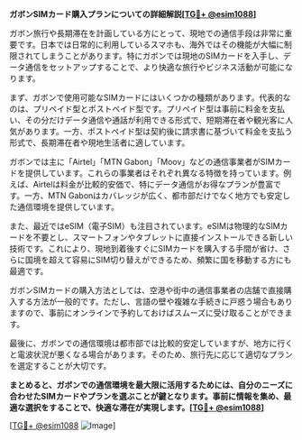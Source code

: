 **ガボンSIMカード購入プランについての詳細解説[[TG💪+ @esim1088](https://t.me/s/esim1088)]**

ガボン旅行や長期滞在を計画している方にとって、現地での通信手段は非常に重要です。日本では日常的に利用しているスマホも、海外ではその機能が大幅に制限されてしまうことがあります。特にガボンでは現地のSIMカードを入手し、データ通信をセットアップすることで、より快適な旅行やビジネス活動が可能になります。

まず、ガボンで使用可能なSIMカードにはいくつかの種類があります。代表的なのは、プリペイド型とポストペイド型です。プリペイド型は事前に料金を支払い、その分だけデータ通信や通話が利用できる形式で、短期滞在者や観光客に人気があります。一方、ポストペイド型は契約後に請求書に基づいて料金を支払う形式で、長期滞在者や現地生活者に適しています。

ガボンでは主に「Airtel」「MTN Gabon」「Moov」などの通信事業者がSIMカードを提供しています。これらの事業者はそれぞれ異なる特徴を持っています。例えば、Airtelは料金が比較的安価で、特にデータ通信がお得なプランが豊富です。一方、MTN Gabonはカバレッジが広く、都市部だけでなく地方でも安定した通信環境を提供しています。

また、最近ではeSIM（電子SIM）も注目されています。eSIMは物理的なSIMカードを不要とし、スマートフォンやタブレットに直接インストールできる新しい技術です。これにより、現地到着後すぐにSIMカードを購入する手間が省け、さらに国境を超えて容易にSIM切り替えができるため、頻繁に国を移動する方にも最適です。

ガボンSIMカードの購入方法としては、空港や街中の通信事業者の店舗で直接購入する方法が一般的です。ただし、言語の壁や複雑な手続きに戸惑う場合もありますので、事前にオンラインで予約しておけばスムーズに受け取ることができます。

最後に、ガボンでの通信環境は都市部では比較的安定していますが、地方に行くと電波状況が悪くなる場合があります。そのため、旅行先に応じて適切なプランを選定することが大切です。

**まとめると、ガボンでの通信環境を最大限に活用するためには、自分のニーズに合わせたSIMカードやプランを選ぶことが鍵となります。事前に情報を集め、最適な選択をすることで、快適な滞在が実現します。[[TG💪+ @esim1088](https://t.me/s/esim1088)]**

[[TG💪+ @esim1088](https://t.me/s/esim1088) ![Image](https://i.postimg.cc/Y0z9fWf4/image.png)]